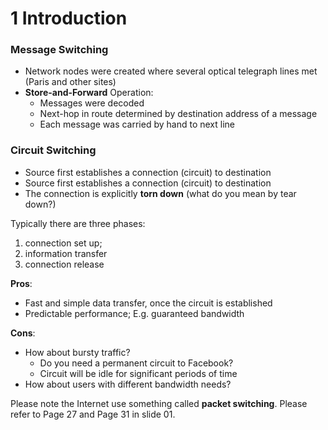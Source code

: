 # 1 Introduction

### Message Switching

- Network nodes were created where several optical telegraph lines met (Paris and other sites)
- **Store-and-Forward** Operation:
    - Messages were decoded
    - Next-hop in route determined by destination address of a message
    - Each message was carried by hand to next line

### Circuit Switching

- Source first establishes a connection (circuit) to destination
- Source first establishes a connection (circuit) to destination
- The connection is explicitly **torn down** (what do you mean by tear down?)

Typically there are three phases:
1. connection set up;
2. information transfer
3. connection release

**Pros**:
- Fast and simple data transfer, once the circuit is established
- Predictable performance; E.g. guaranteed bandwidth

**Cons**:
- How about bursty traffic?
    - Do you need a permanent circuit to Facebook?
    - Circuit will be idle for significant periods of time
- How about users with different bandwidth needs?

Please note the Internet use something called **packet switching**. Please refer to Page 27 and Page 31 in slide 01. 